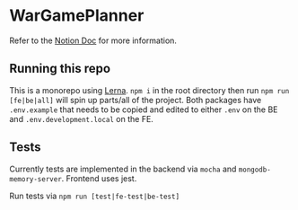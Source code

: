 # WarGamePlanner

Refer to the [Notion Doc](https://www.notion.so/hamgames/Warhammer-Gameplan-44f28933c8e04718b88b9a04ef6f4670) for more information.

## Running this repo

This is a monorepo using [Lerna](https://lerna.js.org/).
`npm i` in the root directory then run `npm run [fe|be|all]` will spin up parts/all of the project.
Both packages have `.env.example` that needs to be copied and edited to either `.env` on the BE and `.env.development.local` on the FE.

## Tests

Currently tests are implemented in the backend via `mocha` and `mongodb-memory-server`.
Frontend uses jest.

Run tests via `npm run [test|fe-test|be-test]`
